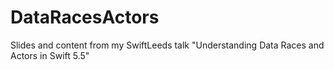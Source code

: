 # DataRacesActors
Slides and content from my SwiftLeeds talk "Understanding Data Races and Actors in Swift 5.5"
